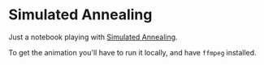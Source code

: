 # Simulated Annealing

Just a notebook playing with [Simulated Annealing](https://en.wikipedia.org/wiki/Simulated_annealing).

To get the animation you'll have to run it locally, and have `ffmpeg` installed.
